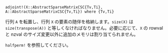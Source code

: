 ```
adjoint!(X::AbstractSparseMatrixCSC{Tv,Ti}, A::AbstractSparseMatrixCSC{Tv,Ti}) where {Tv,Ti}
```

行列 `A` を転置し、行列 `X` の要素の随伴を格納します。`size(X)` は `size(transpose(A))` と等しくなければなりません。必要に応じて、`X` の rowval と nzval のサイズ変更以外に追加のメモリは割り当てられません。

`halfperm!` を参照してください。
